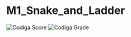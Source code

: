 # M1_Snake_and_Ladder

![Codiga Score](https://api.codiga.io/project/32283/score/svg)
![Codiga Grade](https://api.codiga.io/project/32283/status/svg)
